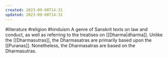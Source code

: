 ```yaml
---
created: 2023-09-08T14:31
updated: 2023-09-08T14:31
---
```

#literature #religion #hinduism 
A genre of Sanskrit texts on law and conduct, as well as referring to the treatises on [[Dharma|dharma]]. Unlike the [[Dharmasutras]], the Dharmasatras are primarily based upon the [[Puranas]]. Nonetheless, the Dharmasatras are based on the Dharmasutras.